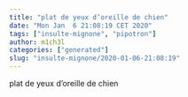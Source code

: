 ```yaml
---
title: "plat de yeux d’oreille de chien"
date: "Mon Jan  6 21:08:19 CET 2020"
tags: ["insulte-mignone", "pipotron"]
author: m1ch3l
categories: ["generated"]
slug: "insulte-mignone/2020-01-06-21:08:19"
---
```


plat de yeux d’oreille de chien
